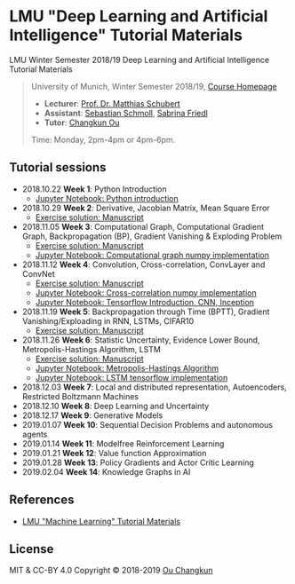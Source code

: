# LMU "Deep Learning and Artificial Intelligence" Tutorial Materials

LMU Winter Semester 2018/19 Deep Learning and Artificial Intelligence Tutorial Materials

> University of Munich, Winter Semester 2018/19, [Course Homepage](http://www.dbs.ifi.lmu.de/cms/studium_lehre/lehre_master/deep1819/index.html)
>
> - **Lecturer**: [Prof. Dr. Matthias Schubert](http://www.dbs.ifi.lmu.de/cms/personen/professoren/schubert/index.html)
> - **Assistant**: [Sebastian Schmoll](http://www.dbs.ifi.lmu.de/cms/personen/mitarbeiter/schmoll/index.html), [Sabrina Friedl](http://www.dbs.ifi.lmu.de/cms/personen/mitarbeiter/friedl/index.html)
> - **Tutor**: [Changkun Ou](https://changkun.de)
>
> Time: Monday, 2pm-4pm or 4pm-6pm.

## Tutorial sessions

- 2018.10.22 **Week 1**: Python Introduction
  - [Jupyter Notebook: Python introduction](week1/py_intro_self.ipynb)
- 2018.10.29 **Week 2**: Derivative, Jacobian Matrix, Mean Square Error
  - [Exercise solution: Manuscript](week2/manuscript.pdf)
- 2018.11.05 **Week 3**: Computational Graph, Computational Gradient Graph, Backpropagation (BP), Gradient Vanishing & Exploding Problem
  - [Exercise solution: Manuscript](week3/manuscript.pdf)
  - [Jupyter Notebook: Computational graph numpy implementation](week3/comp_graph.ipynb)
- 2018.11.12 **Week 4**: Convolution, Cross-correlation, ConvLayer and ConvNet
  - [Exercise solution: Manuscript](week4/manuscript.pdf)
  - [Jupyter Notebook: Cross-correlation numpy implementation](wee4/crosscor.ipynb)
  - [Jupyter Notebook: Tensorflow Introduction, CNN, Inception](week4/tf_cnn_inception.ipynb)
- 2018.11.19 **Week 5**: Backpropagation through Time (BPTT), Gradient Vanishing/Exploading in RNN, LSTMs, CIFAR10
  - [Exercise solution: Manuscript](week5/manuscript.pdf)
- 2018.11.26 **Week 6**: Statistic Uncertainty, Evidence Lower Bound, Metropolis-Hastings Algorithm, LSTM
  - [Exercise solution: Manuscript](week6/manuscript.pdf)
  - [Jupyter Notebook: Metropolis-Hastings Algorithm](mha.ipynb)
  - [Jupyter Notebook: LSTM tensorflow implementation](lstm.ipynb)
- 2018.12.03 **Week 7**: Local and distributed representation, Autoencoders, Restricted Boltzmann Machines
- 2018.12.10 **Week 8**: Deep Learning and Uncertainty
- 2018.12.17 **Week 9**: Generative Models
- 2019.01.07 **Week 10**: Sequential Decision Problems and autonomous agents
- 2019.01.14 **Week 11**: Modelfree Reinforcement Learning
- 2019.01.21 **Week 12**: Value function Approximation
- 2019.01.28 **Week 13**: Policy Gradients and Actor Critic Learning
- 2019.02.04 **Week 14**: Knowledge Graphs in AI

## References

- [LMU "Machine Learning" Tutorial Materials](https://github.com/changkun/ss18-machine-learning-tutorial)

## License

MIT & CC-BY 4.0 Copyright &copy; 2018-2019 [Ou Changkun](https://changkun.de)